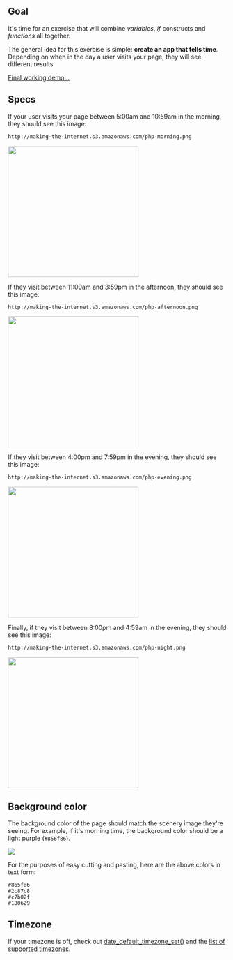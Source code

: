 ## Goal
It's time for an exercise that will combine *variables*, *if* constructs and *functions* all together.

The general idea for this exercise is simple: **create an app that tells time**.
Depending on when in the day a user visits your page, they will see different results.

[Final working demo...](http://php.wcc-hosting.com/clock)

## Specs

If your user visits your page between 5:00am and 10:59am in the morning, they should see this image:

```xml
http://making-the-internet.s3.amazonaws.com/php-morning.png
```

<img src='http://thewc.co.s3.amazonaws.com/challenges/php-morning.png' style='width:300px'>




If they visit between 11:00am and 3:59pm in the afternoon, they should see this image:

```xml
http://making-the-internet.s3.amazonaws.com/php-afternoon.png
```

<img src='http://making-the-internet.s3.amazonaws.com/php-afternoon.png' style='width:300px'>




If they visit between 4:00pm and 7:59pm in the evening, they should see this image:

```xml
http://making-the-internet.s3.amazonaws.com/php-evening.png
```

<img src='http://making-the-internet.s3.amazonaws.com/php-evening.png' style='width:300px'>



Finally, if they visit between 8:00pm and 4:59am in the evening, they should see this image:

```xml
http://making-the-internet.s3.amazonaws.com/php-night.png
```

<img src='http://making-the-internet.s3.amazonaws.com/php-night.png' style='width:300px'>



## Background color
The background color of the page should match the scenery image they're seeing.
For example, if it's morning time, the background color should be a light purple (`#856f86`).

<img src='http://making-the-internet.s3.amazonaws.com/php-colors.png'>

For the purposes of easy cutting and pasting, here are the above colors in text form:
```
#865f86
#2c87c8
#c7b02f
#180629
```

## Timezone

If your timezone is off, check out [date_default_timezone_set()](http://us3.php.net/manual/en/function.date-default-timezone-set.php) and the [list of supported timezones](http://us3.php.net/manual/en/timezones.php).
